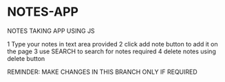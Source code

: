 # NOTES-APP
NOTES TAKING APP USING JS

1 Type your notes in text area provided
2 click add note button to add it on the page
3 use SEARCH to search for notes required
4 delete notes using delete button

REMINDER: MAKE CHANGES IN THIS BRANCH ONLY IF REQUIRED
